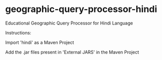 # geographic-query-processor-hindi
Educational Geographic Query Processor for Hindi Language

Instructions:

Import 'hindi' as a Maven Project

Add the .jar files present in 'External JARS' in the Maven Project